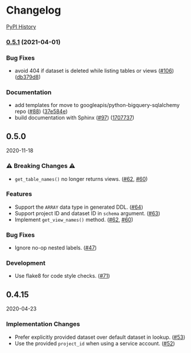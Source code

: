 # Changelog

[PyPI History][1]

[1]: https://pypi.org/project/pybigquery/#history

### [0.5.1](https://www.github.com/googleapis/python-bigquery-sqlalchemy/compare/v0.5.0...v0.5.1) (2021-04-01)


### Bug Fixes

* avoid 404 if dataset is deleted while listing tables or views ([#106](https://www.github.com/googleapis/python-bigquery-sqlalchemy/issues/106)) ([db379d8](https://www.github.com/googleapis/python-bigquery-sqlalchemy/commit/db379d850b916149db5976689d6f2323d2281f7a))


### Documentation

* add templates for move to googleapis/python-bigquery-sqlalchemy repo ([#88](https://www.github.com/googleapis/python-bigquery-sqlalchemy/issues/88)) ([37e584e](https://www.github.com/googleapis/python-bigquery-sqlalchemy/commit/37e584e05db6316b4abd41ebc08486047d2c49b8))
* build documentation with Sphinx ([#97](https://www.github.com/googleapis/python-bigquery-sqlalchemy/issues/97)) ([1707737](https://www.github.com/googleapis/python-bigquery-sqlalchemy/commit/1707737c60997e9714387c8077727eb5918626bb))

## 0.5.0

2020-11-18

### ⚠️ Breaking Changes ⚠️ 

- `get_table_names()` no longer returns views. ([#62](https://github.com/mxmzdlv/pybigquery/pull/62), [#60](https://github.com/mxmzdlv/pybigquery/issues/60))

### Features

- Support the `ARRAY` data type in generated DDL. ([#64](https://github.com/mxmzdlv/pybigquery/pull/64))
- Support project ID and dataset ID in `schema` argument. ([#63](https://github.com/mxmzdlv/pybigquery/pull/63]))
- Implement `get_view_names()` method. ([#62](https://github.com/mxmzdlv/pybigquery/pull/62), [#60](https://github.com/mxmzdlv/pybigquery/issues/60))

### Bug Fixes

- Ignore no-op nested labels. ([#47](https://github.com/mxmzdlv/pybigquery/pull/47))

### Development

- Use flake8 for code style checks. ([#71](https://github.com/mxmzdlv/pybigquery/pull/71))

## 0.4.15

2020-04-23

### Implementation Changes

- Prefer explicitly provided dataset over default dataset in lookup. ([#53](https://github.com/mxmzdlv/pybigquery/pull/53))
- Use the provided `project_id` when using a service account. ([#52](https://github.com/mxmzdlv/pybigquery/pull/52))
